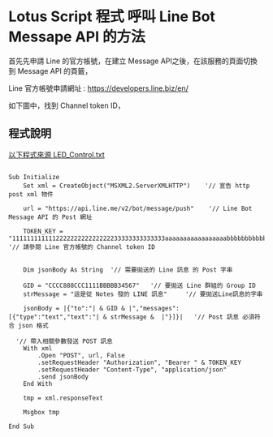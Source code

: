 <h1>Lotus Script 程式 呼叫 Line Bot Messape API 的方法</h1>

首先先申請 Line 的官方帳號，在建立 Message API之後，在該服務的頁面切換到 Message API 的頁籤，

Line 官方帳號申請網址 :  https://developers.line.biz/en/

如下圖中，找到 Channel token ID，


## 程式說明

[以下程式來源 LED_Control.txt ]:[https://github.com/derricktsai0904/Arduino/blob/master/04%20NodeMCU/LEDControl/LED_Control.ino](https://github.com/derricktsai0904/Course/blob/main/2024.09%E6%84%9F%E6%B8%AC%E5%85%83%E4%BB%B6/Arduino%20LED%E9%9C%B9%E9%9D%82%E7%87%88/LED_Control.ino) "LED_Control.ino"
[以下程式來源 LED_Control.txt ]
``` Lotus Script

Sub Initialize
	Set xml = CreateObject("MSXML2.ServerXMLHTTP")    '// 宣告 http post xml 物件
	
	url = "https://api.line.me/v2/bot/message/push"    '// Line Bot Message API 的 Post 網址

	TOKEN_KEY = "111111111111222222222222222233333333333333aaaaaaaaaaaaaaaaabbbbbbbbbbbbbbbbbccccccc"  '// 請參閱 Line 官方帳號的 Channel token ID
	
	
	Dim jsonBody As String  '// 需要拋送的 Line 訊息 的 Post 字串
	
	GID = "CCCC888CCC1111BBBBB34567"   '// 要拋送 Line 群組的 Group ID
	strMessage = "這是從 Notes 發的 LINE 訊息"     '// 要拋送Line訊息的字串
	
	jsonBody = |{"to":"| & GID & |","messages":[{"type":"text","text":"| & strMessage &  |"}]}|   '// Post 訊息 必須符合 json 格式

  '// 帶入相關參數發送 POST 訊息
	With xml
		.Open "POST", url, False
		.setRequestHeader "Authorization", "Bearer " & TOKEN_KEY
		.setRequestHeader "Content-Type", "application/json"
		.send jsonBody
	End With
	
	tmp = xml.responseText
	
	Msgbox tmp
	
End Sub


```




